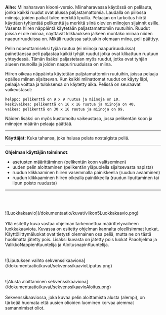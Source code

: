 ﻿**Aihe:** Miinaharavan klooni-versio. Miinaharavassa käytössä on pelilauta, jonka kaikki ruudut ovat alussa paljastamattomia. Laudalla on piilossa miinoja, joiden paikat tulee merkitä lipuilla. Pelaajan on tarkoitus hiirtä käyttäen tyhjentää pelikenttä ja merkitä siinä olevien miinojen sijainnit esille. Vasenta hiiren näppäintä käytetään paljastamattomiin ruutuihin. Ruudut joissa ei ole miinaa, näyttävät klikkauksen jälkeen montako miinaa niiden naapuriruuduissa on. Mikäli ruudussa sattuukin olemaan miina, peli päättyy.

Pelin nopeuttamiseksi tyjää ruutua (ei miinoja naapuriruuduissa) painettaessa peli paljastaa kaikki tyhjät ruudut jotka ovat klikattuun ruutuun yhteydessä. Tämän lisäksi paljastetaan myös ruudut, jotka ovat tyhjän alueen reunoilla ja joiden naapuriruuduissa on miina.

Hiiren oikeaa näppäinta käytetään paljstamattomiin ruutuihin, joissa pelaaja epäilee miinan sijaitsevan. Kun kaikki miinattomat ruudut on käyty läpi, pelaaja voittaa ja tuloksensa on käytetty aika. Pelissä on seuraavat vaikeustasot:

    helppo: pelikenttä on 9 x 9 ruutua ja miinoja on 10.
    keskivaikea: pelikenttä on 16 x 16 ruutua ja miinoja on 40.
    vaikea: pelikenttä on 30 x 16 ruutua ja miinoja on 99.

Näiden lisäksi on myös kustomoitu vaikeustaso, jossa pelikentän koon ja miinojen määrän pelaaja päättää.
** **

**Käyttäjät:** Kuka tahansa, joka haluaa pelata nostalgista peliä.
** **

**Ohjelman käyttäjän toiminnot**: 
- asetusten määrittäminen (pelikentän koon valitseminen)
- uuden pelin aloittaminen (pelikentän yläpuolella sijaitsevasta napista)
- ruudun klikkaaminen hiiren vasemmalla painikkeella (ruudun avaaminen)
- ruudun klikkaaminen hiiren oikealla painikkeella (ruudun liputtaminen tai lipun poisto ruudusta)
** **
<br/>
<br/>
<br/>
![Luokkakaavio](/dokumentaatio/kuvat/viikon5Luokkakaavio.png)
<br/>
<br/>
Yllä esitetty kuva vastaa ohjelman tarkennettua määrittelyvaiheen luokkakaaviota. Kuvassa on esitetty ohjelman kannalta oleellisimmat luokat. Käyttöliittymäluokat ovat tietysti olennainen osa peliä, mutta ne on tästä huolimatta jätetty pois. Lisäksi kuvasta on jätetty pois luokat Paaohjelma ja ValikkoNappienKuuntelija ja AloitusnapinKuuntelija.
<br/>
<br/>
<br/>
![Liputuksen vaihto sekvenssikaaviona](/dokumentaatio/kuvat/sekvenssikaavioLiputus.png)
<br/>
<br/>
<br/>
![Alusta aloittaminen sekvenssikaaviona](/dokumentaatio/kuvat/sekvenssikaavioAloitus.png)
<br/>
<br/>
Sekvenssikaaviossa, joka kuvaa pelin aloittamista alusta (alempi), on tärkeää huomata että uusien olioiden 
luominen korvaa aiemmat samannimiset oliot.
<br/>
<br/>

